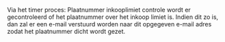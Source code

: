 Via het timer proces: Plaatnummer inkooplimiet controle wordt er gecontroleerd of het plaatnummer over het inkoop limiet is. Indien dit zo is, dan zal er een e-mail verstuurd worden naar dit opgegeven e-mail adres zodat het plaatnummer dicht wordt gezet.
